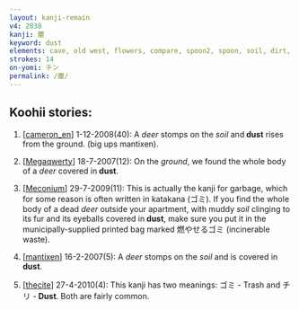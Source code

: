 ```yaml
---
layout: kanji-remain
v4: 2838
kanji: 塵
keyword: dust
elements: cave, old west, flowers, compare, spoon2, spoon, soil, dirt, ground
strokes: 14
on-yomi: チン
permalink: /塵/
---
```


## Koohii stories: 

1) [<a href="http://kanji.koohii.com/profile/cameron_en">cameron_en</a>] 1-12-2008(40): A <em>deer</em> stomps on the <em>soil</em> and<strong> dust</strong> rises from the ground. (big ups mantixen).

2) [<a href="http://kanji.koohii.com/profile/Megaqwerty">Megaqwerty</a>] 18-7-2007(12): On the <em>ground</em>, we found the whole body of a <em>deer</em> covered in<strong> dust</strong>.

3) [<a href="http://kanji.koohii.com/profile/Meconium">Meconium</a>] 29-7-2009(11): This is actually the kanji for garbage, which for some reason is often written in katakana (ゴミ). If you find the whole body of a dead <em>deer</em> outside your apartment, with muddy <em>soil</em> clinging to its fur and its eyeballs covered in<strong> dust</strong>, make sure you put it in the municipally-supplied printed bag marked 燃やせるゴミ (incinerable waste).

4) [<a href="http://kanji.koohii.com/profile/mantixen">mantixen</a>] 16-2-2007(5): A <em>deer</em> stomps on the <em>soil</em> and is covered in<strong> dust</strong>.

5) [<a href="http://kanji.koohii.com/profile/thecite">thecite</a>] 27-4-2010(4): This kanji has two meanings: ゴミ - Trash and チリ -<strong> Dust</strong>. Both are fairly common.

